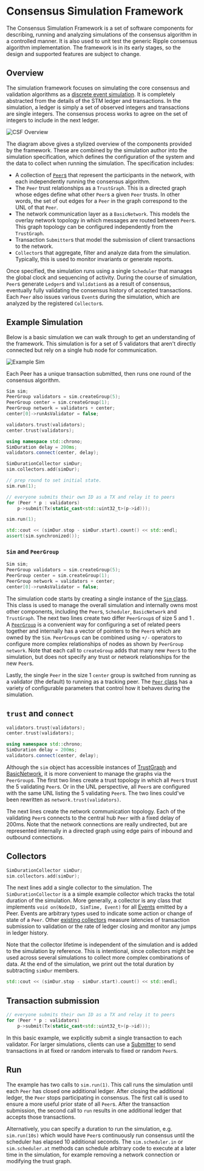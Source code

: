 # Consensus Simulation Framework

The Consensus Simulation Framework is a set of software components for
describing, running and analyzing simulations of the consensus algorithm in a
controlled manner. It is also used to unit test the generic Ripple consensus
algorithm implementation. The framework is in its early stages, so the design
and supported features are subject to change.

## Overview

The simulation framework focuses on simulating the core consensus and validation
algorithms as a [discrete event
simulation](https://en.wikipedia.org/wiki/Discrete_event_simulation). It is
completely abstracted from the details of the STM ledger and transactions. In
the simulation, a ledger is simply a set of observed integers and transactions
are single integers. The consensus process works to agree on the set of integers
to include in the next ledger.

![CSF Overview](./csf_overview.png "CSF Overview")

The diagram above gives a stylized overview of the components provided by the
framework. These are combined by the simulation author into the simulation
specification, which defines the configuration of the system and the data to
collect when running the simulation. The specification includes:

- A collection of [`Peer`s](./Peer.h) that represent the participants in the
  network, with each independently running the consensus algorithm.
- The `Peer` trust relationships as a `TrustGraph`. This is a directed graph
  whose edges define what other `Peer`s a given `Peer` trusts.  In other words,
  the set of out edges for a `Peer` in the graph correspond to the UNL of that
  `Peer`.
- The network communication layer as a `BasicNetwork`. This models the overlay
  network topology in which messages are routed between `Peer`s. This graph
  topology can be configured independently from the `TrustGraph`.
- Transaction `Submitter`s that model the submission of client transactions to
  the network.
- `Collector`s that aggregate, filter and analyze data from the simulation.
  Typically, this is used to monitor invariants or generate reports.

Once specified, the simulation runs using a single `Scheduler` that manages the
global clock and sequencing of activity. During the course of simulation,
`Peer`s generate `Ledger`s and `Validation`s as a result of consensus,
eventually fully validating the consensus history of accepted transactions. Each
`Peer` also issues various `Event`s during the simulation, which are analyzed by
the registered `Collector`s.

## Example Simulation
Below is a basic simulation we can walk through to get an understanding of the
framework. This simulation is for a set of 5 validators that aren't directly
connected but rely on a single hub node for communication.

![Example Sim](./csf_graph.png "Example Sim")

Each Peer has a unique transaction submitted, then runs one round of the
consensus algorithm.

```c++
Sim sim;
PeerGroup validators = sim.createGroup(5);
PeerGroup center = sim.createGroup(1);
PeerGroup network = validators + center;
center[0]->runAsValidator = false;

validators.trust(validators);
center.trust(validators);

using namespace std::chrono;
SimDuration delay = 200ms;
validators.connect(center, delay);

SimDurationCollector simDur;
sim.collectors.add(simDur);

// prep round to set initial state.
sim.run(1);

// everyone submits their own ID as a TX and relay it to peers
for (Peer * p : validators)
    p->submit(Tx(static_cast<std::uint32_t>(p->id)));

sim.run(1);

std::cout << (simDur.stop - simDur.start).count() << std::endl;
assert(sim.synchronized());
```

### `Sim` and `PeerGroup`

```c++
Sim sim;
PeerGroup validators = sim.createGroup(5);
PeerGroup center = sim.createGroup(1);
PeerGroup network = validators + center;
center[0]->runAsValidator = false;

```

The simulation code starts by creating a single instance of the [`Sim`
class](./Sim.h). This class is used to manage the overall simulation and
internally owns most other components, including the `Peer`s, `Scheduler`,
`BasicNetwork` and `TrustGraph`.  The next two lines create two differ
`PeerGroup`s of size 5 and 1 . A [`PeerGroup`](./PeerGroup.h) is a convenient
way for configuring a set of related peers together and internally has a vector
of pointers to the `Peer`s which are owned by the `Sim`. `PeerGroup`s can be
combined using `+/-` operators to configure more complex relationships of nodes
as shown by `PeerGroup network`.  Note that each call to `createGroup` adds that
many new `Peer`s to the simulation, but does not specify any trust or network
relationships for the new `Peer`s.

Lastly, the single `Peer` in the size 1 `center` group is switched from running
as a validator (the default) to running as a tracking peer. The [`Peer`
class](./Peer.h) has a variety of configurable parameters that control how it
behaves during the simulation.

## `trust` and `connect`

```c++
validators.trust(validators);
center.trust(validators);

using namespace std::chrono;
SimDuration delay = 200ms;
validators.connect(center, delay);
```

Although the `sim` object has accessible instances of
[TrustGraph](./TrustGraph.h) and [BasicNetwork](./BasicNetwork.h), it is more
convenient to manage the graphs via the `PeerGroup`s.   The first two lines
create a trust topology in which all `Peer`s trust the 5 validating `Peer`s.  Or
in the UNL perspective, all `Peer`s are configured with the same UNL listing the
5 validating `Peer`s. The two lines could've been rewritten as
`network.trust(validators)`.

The next lines create the network communication topology. Each of the validating
`Peer`s connects to the central hub `Peer` with a fixed delay of 200ms.  Note
that the network connections are really undirected, but are represented
internally in a directed graph using edge pairs of inbound and outbound connections.

## Collectors

```c++
SimDurationCollector simDur;
sim.collectors.add(simDur);
```

The next lines add a single collector to the simulation.  The
`SimDurationCollector` is a a simple example collector which tracks the total
duration of the simulation.  More generally, a collector is any class that
implements `void on(NodeID, SimTime, Event)` for all [Events](./events.h)
emitted by a Peer.  Events are arbitrary types used to indicate some action or
change of state of a `Peer`. Other [existing collectors](./collectors.h) measure
latencies of transaction submission to validation or the rate of ledger closing
and monitor any jumps in ledger history.

Note that the collector lifetime is independent of the simulation and is added
to the simulation by reference. This is intentional, since collectors might be
used across several simulations to collect more complex combinations of data. At
the end of the simulation, we print out the total duration by subtracting
`simDur` members.

```c++
std::cout << (simDur.stop - simDur.start).count() << std::endl;
```

## Transaction submission

```c++
// everyone submits their own ID as a TX and relay it to peers
for (Peer * p : validators)
    p->submit(Tx(static_cast<std::uint32_t>(p->id)));
```

In this basic example, we explicitly submit a single transaction to each
validator. For larger simulations, clients can use a [Submitter](./submitters.h)
to send transactions in at fixed or random intervals to fixed or random `Peer`s.

## Run

The example has two calls to `sim.run(1)`.  This call runs the simulation until
each `Peer` has closed one additional ledger.  After closing the additional
ledger, the `Peer` stops participating in consensus.  The first call is used to
ensure a more useful prior state of all `Peer`s. After the transaction
submission, the second call to `run` results in one additional ledger that
accepts those transactions.

Alternatively, you can specify a duration to run the simulation, e.g.
`sim.run(10s)` which would have `Peer`s continuously run consensus until the
scheduler has elapsed 10 additional seconds. The `sim.scheduler.in` or
`sim.scheduler.at` methods can schedule arbitrary code to execute at a later
time in the simulation, for example removing a network connection or modifying
the trust graph.
